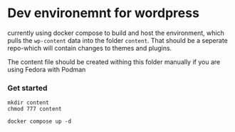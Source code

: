 # Dev environemnt for wordpress

currently using docker compose to build and host the environment, which pulls the `wp-content` data into the folder `content`. That should be a seperate repo-which will contain changes to themes and plugins.

The content file should be created withing this folder manually if you are using Fedora with Podman


### Get started
```
mkdir content
chmod 777 content

docker compose up -d
```